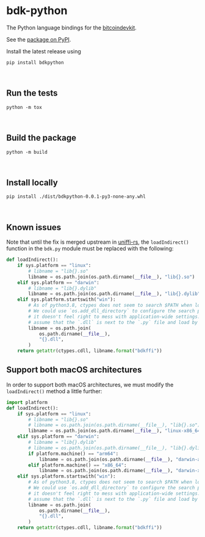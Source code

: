 # bdk-python
The Python language bindings for the [bitcoindevkit](https://github.com/bitcoindevkit).

See the [package on PyPI](https://pypi.org/project/bdkpython/).

Install the latest release using
```shell
pip install bdkpython
```
<br/>

## Run the tests
```shell
python -m tox
```
<br/>

## Build the package
```shell
python -m build
```
<br/>

## Install locally
```shell
pip install ./dist/bdkpython-0.0.1-py3-none-any.whl
```
<br/>

## Known issues
Note that until the fix is merged upstream in [uniffi-rs](https://github.com/mozilla/uniffi-rs), the `loadIndirect()` function in the `bdk.py` module must be replaced with the following:
```python
def loadIndirect():
    if sys.platform == "linux":
        # libname = "lib{}.so"
        libname = os.path.join(os.path.dirname(__file__), "lib{}.so")
    elif sys.platform == "darwin":
        # libname = "lib{}.dylib"
        libname = os.path.join(os.path.dirname(__file__), "lib{}.dylib")
    elif sys.platform.startswith("win"):
        # As of python3.8, ctypes does not seem to search $PATH when loading DLLs.
        # We could use `os.add_dll_directory` to configure the search path, but
        # it doesn't feel right to mess with application-wide settings. Let's
        # assume that the `.dll` is next to the `.py` file and load by full path.
        libname = os.path.join(
            os.path.dirname(__file__),
            "{}.dll",
        )
    return getattr(ctypes.cdll, libname.format("bdkffi"))
```

## Support both macOS architectures
In order to support both macOS architectures, we must modify the `loadIndirect()` method a little further:
```python
import platform
def loadIndirect():
    if sys.platform == "linux":
        # libname = "lib{}.so"
        # libname = os.path.join(os.path.dirname(__file__), "lib{}.so")
        libname = os.path.join(os.path.dirname(__file__), "linux-x86_64/lib{}.so")
    elif sys.platform == "darwin":
        # libname = "lib{}.dylib"
        # libname = os.path.join(os.path.dirname(__file__), "lib{}.dylib")
        if platform.machine() == "arm64":
            libname = os.path.join(os.path.dirname(__file__), "darwin-arm64/lib{}.dylib")
        elif platform.machine() == "x86_64":
            libname = os.path.join(os.path.dirname(__file__), "darwin-x86_64/lib{}.dylib")
    elif sys.platform.startswith("win"):
        # As of python3.8, ctypes does not seem to search $PATH when loading DLLs.
        # We could use `os.add_dll_directory` to configure the search path, but
        # it doesn't feel right to mess with application-wide settings. Let's
        # assume that the `.dll` is next to the `.py` file and load by full path.
        libname = os.path.join(
            os.path.dirname(__file__),
            "{}.dll",
        )
    return getattr(ctypes.cdll, libname.format("bdkffi"))
```
